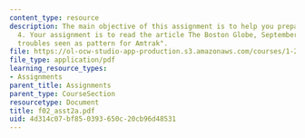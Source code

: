 ```yaml
---
content_type: resource
description: The main objective of this assignment is to help you prepare for Lecture
  4. Your assignment is to read the article The Boston Globe, September 2002, "Acela
  troubles seen as pattern for Amtrak".
file: https://ol-ocw-studio-app-production.s3.amazonaws.com/courses/1-221j-transportation-systems-fall-2004/4d314c07bf850393650c20cb96d48531_f02_asst2a.pdf
file_type: application/pdf
learning_resource_types:
- Assignments
parent_title: Assignments
parent_type: CourseSection
resourcetype: Document
title: f02_asst2a.pdf
uid: 4d314c07-bf85-0393-650c-20cb96d48531
---
```

